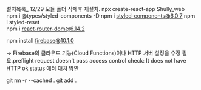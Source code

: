 설치목록_ 12/29 모듈 폴더 삭제후 재설치.
npx create-react-app Shully_web  
npm i @types/styled-components -D
npm i styled-components@6.0.7
npm i styled-reset   
npm i react-router-dom@6.14.2  

npm install firebase@10.1.0


-> Firebase의 클라우드 기능(Cloud Functions)이나 HTTP 서버 설정을 수정 필요.preflight request doesn't pass access control check: It does not have HTTP ok status 에러 대처 방안

<!-- 깃 이그노어 안 될 때 깃 캐시 리부트. -->
git rm -r --cached .
git add .